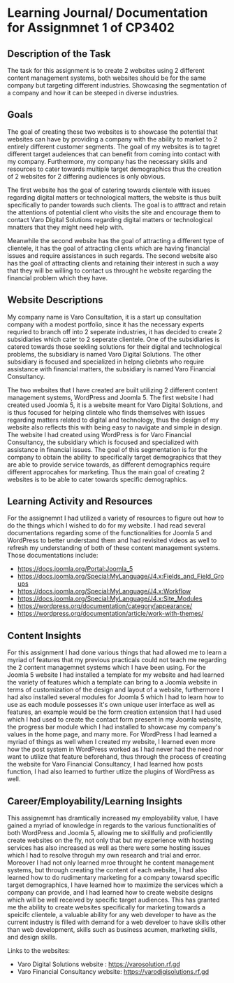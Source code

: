 # Learning Journal/ Documentation for Assignmnet 1 of CP3402

## Description of the Task

The task for this assignment is to create 2 websites using 2 different content management systems, both websites should be for the same company but targeting different industries. Showcasing the segmentation of a company and how it can be steeped in diverse industries.

## Goals
The goal of creating these two websites is to showcase the potential that websites can have by providing a company with the ability to market to 2 entirely different customer segments. The goal of my websites is to tagret different target audeiences that can benefit from coming into contact with my company. Furthermore, my company has the necessary skills and resources to cater towards multiple target demographics thus the creation of 2 websites for 2 differing audiences is only obvious.

The first website has the goal of catering towards clientele with issues regarding digital matters or technological matters, the website is thus built specifically to pander towards such clients. The goal is to atttract and retain the attentions of potential client who visits the site and encourage them to contact Varo Digital Solutions regarding digital matters or technological mnatters that they might need help with.

Meanwhile the second website has the goal of attracting a different type of clientele, it has the goal of attracting clients which are having financial issues and require assistances in such regards. The second website also has the goal of attracting clients and retaining their interest in such a way that they will be willing to contact us throught he website regarding the financial problem which they have.

## Website Descriptions

My company name is Varo Consultation, it is a start up consultation company with a modest portfolio, since it has the necessary experts requried to branch off into 2 seperate industries, it has decided to create 2 subsidiaries which cater to 2 seperate clientele. One of the subsidiaries is catered towards those seekling solutions for their digital and technological problems, the subsidiary is named Varo Digital Solutions. The other subsidiary is focused and specialized in helpng cliebnts who require assistance with financial matters, the subsidiary is named Varo Financial Consultancy.

The two websites that I have created are built utilizing 2 different content management systems, WordPress and Joomla 5. The first website I had created used Joomla 5, it is a website meant for Varo Digital Solutions, and is thus focused for helping clintele who finds themselves with issues regarding matters related to digital and technology, thus the design of my website also reflects this with being easy to navigate and simple in design. The website I had created using WordPress is for Varo Financial Consultancy, the subsidiary which is focused and specialized with assistance in financial issues. The goal of this segmentation is for the company to obtain the ability to specifically target demographics that they are able to provide service towards, as different demographics require different approcahes for marketing. Thus the main goal of creating 2 websites is to be able to cater towards specific demographics.

## Learning Activity and Resources
For the assignemnt I had utilized a variety of resources to figure out how to do the things which I wished to do for my website. I had read several documentations regarding some of the functionalities for Joomla 5 and WordPress to better understand them and had revisited videos as well to refresh my understanding of both of these content management systems. Those documentations include:
* https://docs.joomla.org/Portal:Joomla_5
* https://docs.joomla.org/Special:MyLanguage/J4.x:Fields_and_Field_Groups
* https://docs.joomla.org/Special:MyLanguage/J4.x:Workflow
* https://docs.joomla.org/Special:MyLanguage/J4.x:Site_Modules
* https://wordpress.org/documentation/category/appearance/
* https://wordpress.org/documentation/article/work-with-themes/

## Content Insights
For this assignment I had done various things that had allowed me to learn a myriad of features that my previous practicals could not teach me regarding the 2 content managemnet systems which I have been using. For the Joomla 5 website I had installed a template for my website and had learned the variety of features which a template can bring to a Joomla website in terms of customization of the design and layout of a website, furthermore I had also installed several modules for Joomla 5 which I had to learn how to use as each module possesses it's own unique user interface as well as features, an example would be the form creation extension that I had used which I had used to create the contact form present in my Joomla website, the progress bar module which I had installed to showcase my company's values in the home page, and many more. For WordPress I had learned a myriad of things as well when I created my website, I learned even more how the post system in WordPress worked as I had never had the need nor want to utilize that feature beforehand, thus through the process of creating the website for Varo Financial Consultancy, I had learned how posts function, I had also learned to further utlize the plugins of WordPress as well.

## Career/Employability/Learning Insights

This assignemnt has dramtically increased my employability value, I have gained a myriad of knowledge in regards to the various functionalities of both WordPress and Joomla 5, allowing me to skillfully and proficientlly create websites on the fly, not only that but my experience with hosting services has also increased as well as there were some hosting issues which I had to resolve throguh my own research and trial and error. Moreover I had not only learned mroe throught he content management systems, but through creating the content of each website, I had also learned how to do rudimentary marketing for a company towarsd specific target demographics, I have learned how to maximize the services which a company can provide, and I had learned how to create website designs which will be well received by specific target audiences. This has granted me the ability to create websites specifically for marketing towards a speicifc clientele, a valuable ability for any web developer to have as the current industry is filled with demand for a web develoer to have skills other than web development, skills such as business acumen, marketing skills, and design skills.

Links to the websites:
* Varo Digital Solutions website : https://varosolution.rf.gd 
* Varo Financial Consultancy website: https://varodigisolutions.rf.gd 
